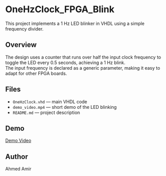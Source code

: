 # OneHzClock_FPGA_Blink

This project implements a 1 Hz LED blinker in VHDL using a simple frequency divider.

## Overview
The design uses a counter that runs over half the input clock frequency to toggle the LED every 0.5 seconds, achieving a 1 Hz blink.  
The input frequency is declared as a generic parameter, making it easy to adapt for other FPGA boards.

## Files
- `OneHzClock.vhd` — main VHDL code
- `demo_video.mp4` — short demo of the LED blinking
- `README.md` — project description

## Demo
[Demo Video](./demo_video.mp4)

## Author
Ahmed Amir
